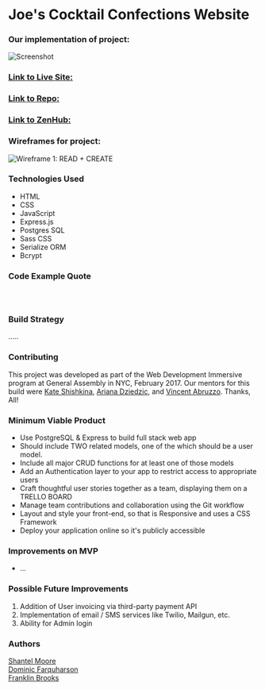 # Joe's Cocktail Confections Website

### Our implementation of project:
  ![Screenshot](https://github.com/franklinbrooks/Joes...images/screenshot.png) 

### [Link to Live Site:](http://....com/)  
### [Link to Repo:](https://github.com/franklinbrooks/...)  
### [Link to ZenHub:](https://github.com/franklinbrooks/Joes-Cocktail-Confections/issues/1#boards?repos=80679483)  

### Wireframes for project: 
  ![Wireframe 1: READ + CREATE](https://github.com/franklinbrooks/.....jpg)

### Technologies Used
- HTML
- CSS
- JavaScript
- Express.js 
- Postgres SQL
- Sass CSS
- Serialize ORM
- Bcrypt

### Code Example Quote
```javascript




```` 
### Build Strategy

.....

### Contributing 
This project was developed as part of the Web Development Immersive program at General Assembly in NYC, February 2017. 
Our mentors for this build were [Kate Shishkina](katherine.shishkina@generalassemb.ly), [Ariana Dziedzic](ariana.dziedzic@generalassemb.ly), and [Vincent Abruzzo](vincent.abruzzo@generalassemb.ly). Thanks, All!

### Minimum Viable Product
- Use PostgreSQL & Express to build full stack web app
- Should include TWO related models, one of the which should be a user model.
- Include all major CRUD functions for at least one of those models
- Add an Authentication layer to your app to restrict access to appropriate users
- Craft thoughtful user stories together as a team, displaying them on a TRELLO BOARD
- Manage team contributions and collaboration using the Git workflow
- Layout and style your front-end, so that is Responsive and uses a CSS Framework
- Deploy your application online so it's publicly accessible

### Improvements on MVP
- ...

### Possible Future Improvements 
  1. Addition of User invoicing via third-party payment API
  1. Implementation of email / SMS services like Twilio, Mailgun, etc.
  1. Ability for Admin login 

### Authors
  [Shantel Moore](moore.shantel@gmail.com)    
  [Dominic Farquharson](farquharsondominic@gmail.com)    
  [Franklin Brooks](fcb@franklinchristopherbrooks.com) 

